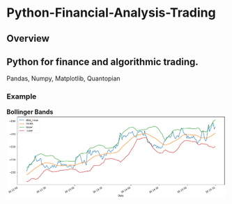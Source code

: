 # Python-Financial-Analysis-Trading
## Overview
Python for finance and algorithmic trading.
---
Pandas, Numpy, Matplotlib, Quantopian

### **Example**
**Bollinger Bands**
![png](visualization/output_37_1.png)